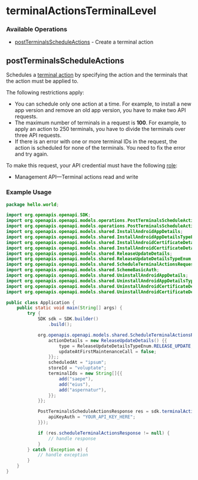 # terminalActionsTerminalLevel

### Available Operations

* [postTerminalsScheduleActions](#postterminalsscheduleactions) - Create a terminal action

## postTerminalsScheduleActions

Schedules a [terminal action](https://docs.adyen.com/point-of-sale/automating-terminal-management/terminal-actions-api) by specifying the action and the terminals that the action must be applied to. 

The following restrictions apply:
* You can schedule only one action at a time. For example, to install a new app version and remove an old app version, you have to make two API requests. 
* The maximum number of terminals in a request is **100**. For example, to apply an action to 250 terminals, you have to divide the terminals over three API requests. 
* If there is an error with one or more terminal IDs in the request, the action is scheduled for none of the terminals. You need to fix the error and try again. 

To make this request, your API credential must have the following [role](https://docs.adyen.com/development-resources/api-credentials#api-permissions):
* Management API—Terminal actions read and write

### Example Usage

```java
package hello.world;

import org.openapis.openapi.SDK;
import org.openapis.openapi.models.operations.PostTerminalsScheduleActionsResponse;
import org.openapis.openapi.models.operations.PostTerminalsScheduleActionsSecurity;
import org.openapis.openapi.models.shared.InstallAndroidAppDetails;
import org.openapis.openapi.models.shared.InstallAndroidAppDetailsTypeEnum;
import org.openapis.openapi.models.shared.InstallAndroidCertificateDetails;
import org.openapis.openapi.models.shared.InstallAndroidCertificateDetailsTypeEnum;
import org.openapis.openapi.models.shared.ReleaseUpdateDetails;
import org.openapis.openapi.models.shared.ReleaseUpdateDetailsTypeEnum;
import org.openapis.openapi.models.shared.ScheduleTerminalActionsRequest;
import org.openapis.openapi.models.shared.SchemeBasicAuth;
import org.openapis.openapi.models.shared.UninstallAndroidAppDetails;
import org.openapis.openapi.models.shared.UninstallAndroidAppDetailsTypeEnum;
import org.openapis.openapi.models.shared.UninstallAndroidCertificateDetails;
import org.openapis.openapi.models.shared.UninstallAndroidCertificateDetailsTypeEnum;

public class Application {
    public static void main(String[] args) {
        try {
            SDK sdk = SDK.builder()
                .build();

            org.openapis.openapi.models.shared.ScheduleTerminalActionsRequest req = new ScheduleTerminalActionsRequest() {{
                actionDetails = new ReleaseUpdateDetails() {{
                    type = ReleaseUpdateDetailsTypeEnum.RELEASE_UPDATE;
                    updateAtFirstMaintenanceCall = false;
                }};;
                scheduledAt = "ipsum";
                storeId = "voluptate";
                terminalIds = new String[]{{
                    add("saepe"),
                    add("eius"),
                    add("aspernatur"),
                }};
            }};            

            PostTerminalsScheduleActionsResponse res = sdk.terminalActionsTerminalLevel.postTerminalsScheduleActions(req, new PostTerminalsScheduleActionsSecurity() {{
                apiKeyAuth = "YOUR_API_KEY_HERE";
            }});

            if (res.scheduleTerminalActionsResponse != null) {
                // handle response
            }
        } catch (Exception e) {
            // handle exception
        }
    }
}
```
